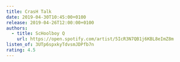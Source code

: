 ```yaml
---
title: CrasH Talk
date: 2019-04-30T10:45:00+0100
release: 2019-04-26T12:00:00+0100
authors:
  - title: ScHoolboy Q
    url: https://open.spotify.com/artist/5IcR3N7QB1j6KBL8eImZ8m
listen_of: 3UTp6spxkyTdvsmJDPfb7n
rating: 4.5
---
```

